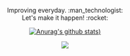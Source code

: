 <p align="center"> 
  Improving everyday. :man_technologist:<br/>
  Let's make it happen! :rocket:
</p>
  
<div align="center">
  
  [![Anurag's github stats](https://github-readme-stats.vercel.app/api?username=afar-cmyk&show_icons=true&theme=dark&icon_color=306A37&bg_color=0E1117&title_color=5AA6FC))](https://youtu.be/B-eyBBcfigA)

</div>

<div align="center">

  ![](https://visitor-badge.laobi.icu/badge?page_id=afar-cmyk.readme)

</div>
